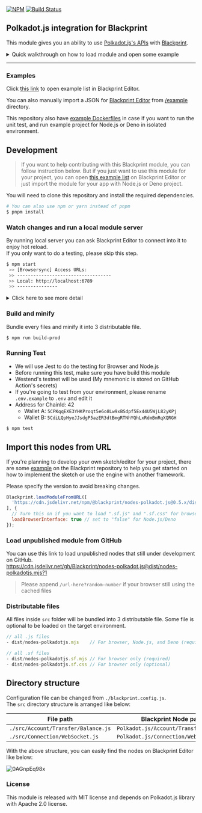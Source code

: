 [![NPM](https://img.shields.io/npm/v/@blackprint/nodes-polkadot.js.svg)](https://www.npmjs.com/package/@blackprint/nodes-polkadot.js)
[![Build Status](https://github.com/Blackprint/nodes-polkadot.js/actions/workflows/build.yml/badge.svg?branch=main)](https://github.com/Blackprint/nodes-polkadot.js/actions/workflows/build.yml)

## Polkadot.js integration for Blackprint

This module gives you an ability to use [Polkadot.js's APIs](https://polkadot.js.org/docs/api) with [Blackprint](https://github.com/Blackprint/Blackprint).

<details>
	<summary>Quick walkthrough on how to load module and open some example</summary>

> If the video looks blurry, please right click and open it on the new tab

https://user-images.githubusercontent.com/11073373/153986424-9e75c62e-42a8-49eb-b9af-144801067e00.mp4

Below is the summary and some information of the video:
1. Open Blackprint editor's sketch page
2. Creating notes node (this module get loaded when you choose the example)
3. Load `nodes-polkadot.js` module from NPM repository
    - You may see a loading progress on your first try
4. Creating new nodes from `nodes-polkadot.js` module
5. Opening example that get loaded to our editor when we choose the module
    - The example is loaded from the published release on NPM registry
    - But you can also manually copy paste the JSON content from the [/example](https://github.com/Blackprint/nodes-polkadot.js/tree/main/example) directory to load it on the editor
6. Open `encrypt/decrypt` example
    - If the published example for `encrypt/decrypt` was looks compact and complicated, please import from the updated [/example](https://github.com/Blackprint/nodes-polkadot.js/tree/main/example) instead
    - On this example there are 2 keypair that is randomly generated, the address may different and causes the `Decrypt Data` node can't decrypted the data from `Encrypt Data` node because the author address was different
    - You will need to copy Alice's wallet address from `Log` node to `Input` node that connected to `Encrypt Data`, the node then will encrypt the data with Alice's public key/wallet address
    - The `testing` message will now get encrypted for Alice's wallet from Bob's wallet and can be decrypted by Alice's wallet where the author is Bob's wallet
7. Open `sign verify: extension` example
    - On your first try, you may need to allow Blackprint on your Polkadot.js's browser extension
    - Then, please copy your wallet address for testing into the input box
    - After you connect the signer, it will ask your extension to sign the message: `testing`
    - By the way if you see an error message on my DevTools, it's because I canceled the extension to sign the message

</details>

---

### Examples
Click [this link](https://blackprint.github.io/#page/sketch/1#;openExample:github.com/Blackprint/nodes-polkadot.js) to open example list in Blackprint Editor.

You can also manually import a JSON for [Blackprint Editor](https://blackprint.github.io/dev.html) from [/example](https://github.com/Blackprint/nodes-polkadot.js/tree/main/example) directory.

This repository also have [example Dockerfiles](https://github.com/Blackprint/nodes-polkadot.js/tree/main/.github/docker) in case if you want to run the unit test, and run example project for Node.js or Deno in isolated environment.

## Development
> If you want to help contributing with this Blackprint module, you can follow instruction below. But if you just want to use this module for your project, you can open [this example list](https://blackprint.github.io/#page/sketch/1#;openExample:github.com/Blackprint/nodes-polkadot.js) on Blackprint Editor or just import the module for your app with Node.js or Deno project.

You will need to clone this repository and install the required dependencies.
```sh
# You can also use npm or yarn instead of pnpm
$ pnpm install
```

### Watch changes and run a local module server
By running local server you can ask Blackprint Editor to connect into it to enjoy hot reload.<br>
If you only want to do a testing, please skip this step.
```sh
$ npm start
 >> [Browsersync] Access URLs:
 >> -----------------------------------
 >> Local: http://localhost:6789
 >> ---------------
```

<details>
  <summary>Click here to see more detail</summary>

After running the module server, you can go to https://blackprint.github.io/dev.html and open a new sketch. Click the main menu on the top left and click Remote -> Module, then paste your module server's URL the click Connect.

![brave_7NcrWUt66n](https://user-images.githubusercontent.com/11073373/159176092-7271f980-2a70-4e38-8830-e9746170426d.png)
</details>

### Build and minify
Bundle every files and minify it into 3 distributable file.
```sh
$ npm run build-prod
```

### Running Test
- We will use Jest to do the testing for Browser and Node.js
- Before running this test, make sure you have build this module
- Westend's testnet will be used (My mnemonic is stored on GitHub Action's secrets)
- If you're going to test from your environment, please rename `.env.example` to `.env` and edit it
- Address for ChainId: 42
  - Wallet A: `5CPKqqEXE3YHKProqt5e6o8Lw9xBSdpf5Ex44U5WjL82yKPj`
  - Wallet B: `5CdiLQpHyeJJsdgP5azER3dtBmgRTNhYQhLxRdmBmRqXQRGH`

```sh
$ npm test
```

## Import this nodes from URL
If you're planning to develop your own sketch/editor for your project, there are some [example](https://github.com/Blackprint/Blackprint#example) on the Blackprint repository to help you get started on how to implement the sketch or use the engine with another framework.

Please specify the version to avoid breaking changes.

```js
Blackprint.loadModuleFromURL([
  'https://cdn.jsdelivr.net/npm/@blackprint/nodes-polkadot.js@0.5.x/dist/nodes-polkadotjs.mjs'
], {
  // Turn this on if you want to load ".sf.js" and ".sf.css" for browser
  loadBrowserInterface: true // set to "false" for Node.js/Deno
});
```

### Load unpublished module from GitHub
You can use this link to load unpublished nodes that still under development on GitHub.<br>
https://cdn.jsdelivr.net/gh/Blackprint/nodes-polkadot.js@dist/nodes-polkadotjs.mjs?1

> Please append `/url-here?random-number` if your browser still using the cached files

<!--
> You will need to purge cache from jsdelivr
> https://purge.jsdelivr.net/gh/Blackprint/nodes-polkadot.js@dist/nodes-polkadotjs.mjs

https://github.com/jsdelivr/jsdelivr#caching
-->

### Distributable files

All files inside `src` folder will be bundled into 3 distributable file. Some file is optional to be loaded on the target environment.

```js
// all .js files
- dist/nodes-polkadotjs.mjs    // For browser, Node.js, and Deno (required)

// all .sf files
- dist/nodes-polkadotjs.sf.mjs // For browser only (required)
- dist/nodes-polkadotjs.sf.css // For browser only (optional)
```

## Directory structure

Configuration file can be changed from `./blackprint.config.js`.<br>
The `src` directory structure is arranged like below:

| File path | Blackprint Node path |
|---|---|
| `./src/Account/Transfer/Balance.js`| `Polkadot.js/Account/Transfer/Balance` |
| `./src/Connection/WebSocket.js`| `Polkadot.js/Connection/WebSocket` |

With the above structure, you can easily find the nodes on Blackprint Editor like below:

![0AGnpEq98x](https://user-images.githubusercontent.com/11073373/162767398-c35de16e-e1a8-4b47-9686-821927b6c3c4.png)


### License
This module is released with MIT license and depends on Polkadot.js library with Apache 2.0 license.

<!--
https://github.com/polkadot-js/api/pull/4672 (PR merging GPL library)
https://github.com/polkadot-js/api/issues/2666 (Why Apache 2.0 license)
-->